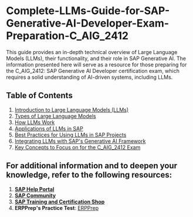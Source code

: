 # Complete-LLMs-Guide-for-SAP-Generative-AI-Developer-Exam-Preparation-C_AIG_2412
This guide provides an in-depth technical overview of Large Language Models (LLMs), their functionality, and their role in SAP Generative AI. The information presented here will serve as a resource for those preparing for the C_AIG_2412: SAP Generative AI Developer certification exam, which requires a solid understanding of AI-driven systems, including LLMs.

## Table of Contents
1. [Introduction to Large Language Models (LLMs)](https://github.com/christarascon/Complete-LLMs-Guide-for-SAP-Generative-AI-Developer-Exam-Preparation-C_AIG_2412/blob/main/1.%20Introduction%20to%20Large%20Language%20Models%20(LLMs).md)
2. [Types of Large Language Models](https://github.com/christarascon/Complete-LLMs-Guide-for-SAP-Generative-AI-Developer-Exam-Preparation-C_AIG_2412/blob/main/2.%20Types%20of%20Large%20Language%20Models.md)
3. [How LLMs Work](https://github.com/christarascon/Complete-LLMs-Guide-for-SAP-Generative-AI-Developer-Exam-Preparation-C_AIG_2412/blob/main/3.%20How%20LLMs%20Work.md)
4. [Applications of LLMs in SAP](https://github.com/christarascon/Complete-LLMs-Guide-for-SAP-Generative-AI-Developer-Exam-Preparation-C_AIG_2412/blob/main/4.%20Applications%20of%20LLMs%20in%20SAP)
5. [Best Practices for Using LLMs in SAP Projects](https://github.com/christarascon/Complete-LLMs-Guide-for-SAP-Generative-AI-Developer-Exam-Preparation-C_AIG_2412/blob/main/5.%20Best%20Practices%20for%20Using%20LLMs%20in%20SAP%20Projects)
6. [Integrating LLMs with SAP's Generative AI Framework](https://github.com/christarascon/Complete-LLMs-Guide-for-SAP-Generative-AI-Developer-Exam-Preparation-C_AIG_2412/blob/main/6.%20Integrating%20LLMs%20with%20SAP's%20Generative%20AI%20Framework)
7. [Key Concepts to Focus on for the C_AIG_2412 Exam](https://github.com/christarascon/Complete-LLMs-Guide-for-SAP-Generative-AI-Developer-Exam-Preparation-C_AIG_2412/blob/main/7.%20Key%20Concepts%20to%20Focus%20on%20for%20the%20C_AIG_2412%20Exam)

## For additional information and to deepen your knowledge, refer to the following resources:
1. **[SAP Help Portal](https://help.sap.com)**
2. **[SAP Community](https://community.sap.com/)**
3. **[SAP Training and Certification Shop](https://training.sap.com/)**
5. **ERPPrep's Practice Test**: [ERPPrep](https://www.erpprep.com/others/c-sec-2405-sap-security-administrator)

